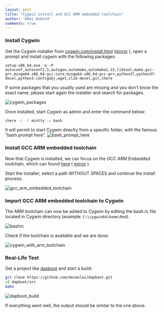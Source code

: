 ```yaml
---
layout: post
title: "Cygwin install and GCC ARM embedded toolchain"
author: 'Rémi Debord'
comments: true
---
```

### Install Cygwin
Get the Cygwin installer from [cygwin.com/install.html](https://cygwin.com/install.html) ([mirror](http://remidebord.fr/blog/uploads/setup-x86_64.exe) ), open a prompt and install cygwin with the following packages:
```
setup-x86_64.exe -q -P  autoconf,autoconf2.5,autogen,automake,automake1.15,libtool,make,gcc-g++,mingw64-x86_64-gcc-core,mingw64-x86_64-gcc-g++,python37,python37-devel,python3-configobj,wget,zlib-devel,git,chere
```
If some packages that you usually used are missing and you don't know the exact name, please start again the installer and search for packages.

![cygwin_packages](../../../uploads/cygwin_packages.jpg)

Once installed, start Cygwin as admin and enter the command below:
```bash
chere -i -t mintty -s bash
```
It will permit to start Cygwin direclty from a specific folder, with the famous "bash prompt here".
![bash_prompt_here](../../../uploads/bash_prompt_here.jpg)

### Install GCC ARM embedded toolchain
Now that Cygwin is installed, we can focus on the GCC ARM Embedded toolchain, which can found [here](https://developer.arm.com/tools-and-software/open-source-software/developer-tools/gnu-toolchain/gnu-rm/downloads) ( [mirror](http://remidebord.fr/blog/uploads/gcc-arm-none-eabi-10-2020-q4-major-win32.exe) ).

Start the installer, select a path WITHOUT SPACES and continue the install process.

![gcc_arm_embedded_toolchain](../../../uploads/gcc_arm_embedded_toolchain.jpg)

### Import GCC ARM embedded toolchain to Cygwin
The ARM toolchain can now be added to Cygwin by editing the bash.rc file located in Cygwin directory (example: `C:\cygwin64\home\Red`).

![bashrc](../../../uploads/bashrc.jpg)

Check if the toolchain is available and we are done:

![cygwin_with_arm_toolchain](../../../uploads/cygwin_with_arm_toolchain.png)

### Real-Life Test
Get a project like [dapboot](https://github.com/devanlai/dapboot) and start a build:
```bash
git clone https://github.com/devanlai/dapboot.git
cd dapboot/src
make
```
![dapboot_build](../../../uploads/dapboot_build.png)

If everything went well, the output should be similar to the one above.
